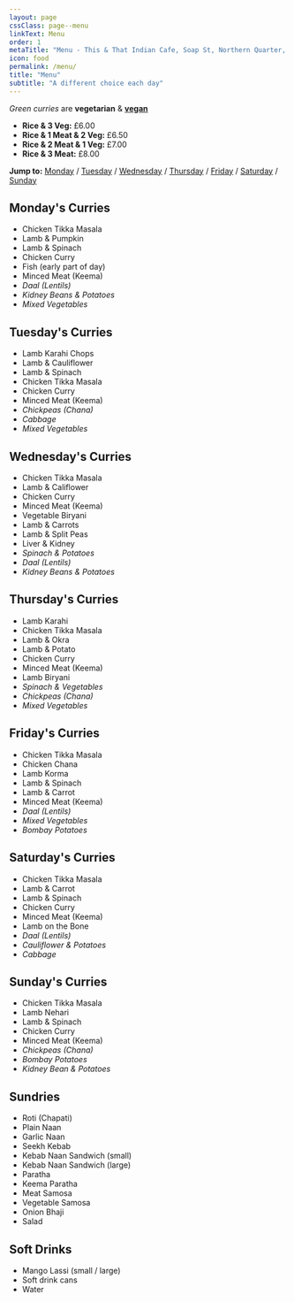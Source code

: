 ```yaml
---
layout: page
cssClass: page--menu
linkText: Menu
order: 1
metaTitle: "Menu - This & That Indian Cafe, Soap St, Northern Quarter, Manchester"
icon: food
permalink: /menu/
title: "Menu"
subtitle: "A different choice each day"
---
```


*Green curries* are **vegetarian** & **[vegan](/vegan-curry/)**

<ul>
  <li class="green"><strong>Rice &amp; 3 Veg:</strong> £6.00</li>
  <li><strong>Rice &amp; 1 Meat &amp; 2 Veg:</strong> £6.50</li>
  <li><strong>Rice &amp; 2 Meat &amp; 1 Veg:</strong> £7.00</li>
  <li><strong>Rice &amp; 3 Meat:</strong> £8.00</li>
</ul>

**Jump to:** [Monday](#mondays-curries) / [Tuesday](#tuesdays-curries) / [Wednesday](#wednesdays-curries) / [Thursday](#thursdays-curries) / [Friday](#fridays-curries) / [Saturday](#saturdays-curries) / [Sunday](#sundays-curries)

<a name="mondays-curries"></a>
## Monday's Curries

* Chicken Tikka Masala
* Lamb & Pumpkin
* Lamb & Spinach
* Chicken Curry
* Fish (early part of day)
* Minced Meat (Keema)
* *Daal (Lentils)*
* *Kidney Beans & Potatoes*
* *Mixed Vegetables*

<a name="tuesdays-curries"></a>
## Tuesday's Curries

* Lamb Karahi Chops
* Lamb & Cauliflower
* Lamb & Spinach
* Chicken Tikka Masala
* Chicken Curry
* Minced Meat (Keema)
* *Chickpeas (Chana)*
* *Cabbage*
* *Mixed Vegetables*

<a name="wednesdays-curries"></a>
## Wednesday's Curries

* Chicken Tikka Masala
* Lamb & Califlower
* Chicken Curry
* Minced Meat (Keema)
* Vegetable Biryani
* Lamb & Carrots
* Lamb & Split Peas
* Liver & Kidney
* *Spinach & Potatoes*
* *Daal (Lentils)*
* *Kidney Beans & Potatoes*

<a name="thursdays-curries"></a>
## Thursday's Curries

* Lamb Karahi
* Chicken Tikka Masala
* Lamb & Okra
* Lamb & Potato
* Chicken Curry
* Minced Meat (Keema)
* Lamb Biryani
* *Spinach & Vegetables*
* *Chickpeas (Chana)*
* *Mixed Vegetables*

<a name="fridays-curries"></a>
## Friday's Curries

* Chicken Tikka Masala
* Chicken Chana
* Lamb Korma
* Lamb & Spinach
* Lamb & Carrot
* Minced Meat (Keema)
* *Daal (Lentils)*
* *Mixed Vegetables*
* *Bombay Potatoes*

<a name="saturdays-curries"></a>
## Saturday's Curries

* Chicken Tikka Masala
* Lamb & Carrot
* Lamb & Spinach
* Chicken Curry
* Minced Meat (Keema)
* Lamb on the Bone
* *Daal (Lentils)*
* *Cauliflower & Potatoes*
* *Cabbage*

<a name="sundays-curries"></a>
## Sunday's Curries

* Chicken Tikka Masala
* Lamb Nehari
* Lamb & Spinach
* Chicken Curry
* Minced Meat (Keema)
* *Chickpeas (Chana)*
* *Bombay Potatoes*
* *Kidney Bean & Potatoes*

## Sundries

* Roti (Chapati)
* Plain Naan
* Garlic Naan
* Seekh Kebab
* Kebab Naan Sandwich (small)
* Kebab Naan Sandwich (large)
* Paratha
* Keema Paratha
* Meat Samosa
* Vegetable Samosa
* Onion Bhaji
* Salad

## Soft Drinks

* Mango Lassi (small / large)
* Soft drink cans
* Water
